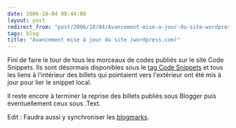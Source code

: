 ```yaml
---
date: 2006-10-04 08:44:00
layout: post
redirect_from: "post/2006/10/04/Avancement-mise-a-jour-du-site-wordpresscom"
tags: blog
title: "Avancement mise à jour du site (wordpress.com)"
---
```


Fini de faire le tour de tous les morceaux de codes publiés sur le site Code Snippets. Ils
sont désormais disponibles sous le [tag Code Snippets](/tags/code-snippets/) et tous les
liens à l'intérieur des billets qui pointaient vers l'extérieur ont été mis à
jour pour lier le snippet local.

Il reste encore à terminer la reprise des billets publiés sous Blogger puis
éventuellement ceux sous .Text.

Edit : Faudra aussi y synchroniser les [blogmarks](http://www.blogmarks.net/).
